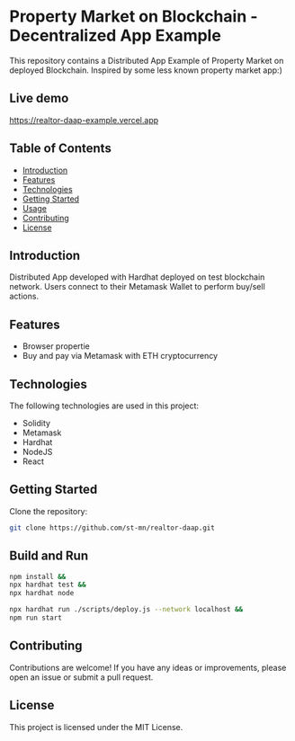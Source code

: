 # Property Market on Blockchain - Decentralized App Example

This repository contains a Distributed App Example of  Property Market on deployed Blockchain. Inspired by some less known property market app:)

## Live demo

https://realtor-daap-example.vercel.app

## Table of Contents

- [Introduction](#introduction)
- [Features](#features)
- [Technologies](#technologies)
- [Getting Started](#getting-started)
- [Usage](#usage)
- [Contributing](#contributing)
- [License](#license)

## Introduction

Distributed App developed with Hardhat deployed on test blockchain network. Users connect to their Metamask Wallet to perform buy/sell actions.

## Features

- Browser propertie
- Buy and pay via Metamask with ETH cryptocurrency

## Technologies

The following technologies are used in this project:

- Solidity
- Metamask
- Hardhat
- NodeJS
- React

## Getting Started

Clone the repository:

```bash
git clone https://github.com/st-mn/realtor-daap.git
```

## Build and Run

```bash
npm install &&
npx hardhat test &&
npx hardhat node
```

```bash
npx hardhat run ./scripts/deploy.js --network localhost &&
npm run start 
```

## Contributing

Contributions are welcome! If you have any ideas or improvements, please open an issue or submit a pull request.

## License

This project is licensed under the MIT License.
